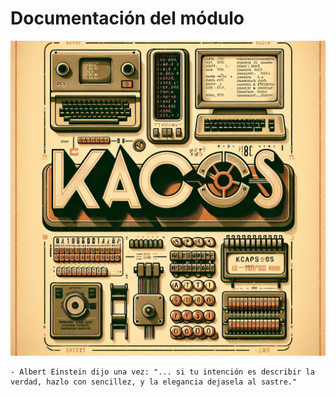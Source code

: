 # Documentación del módulo

![Ka0S](/core/imgs/kaos.png)

```shell
- Albert Einstein dijo una vez: "... si tu intención es describir la verdad, hazlo con sencillez, y la elegancia dejasela al sastre."
```
